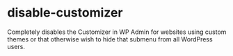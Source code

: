 # disable-customizer
Completely disables the Customizer in WP Admin for websites using custom themes or that otherwise wish to hide that submenu from all WordPress users.
